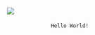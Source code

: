 <h1 align="center">
 <img src="https://us.zonerama.com/photos/1006387102_1360x572_16.jpg" />
</h1>

                                                    Hello World!
